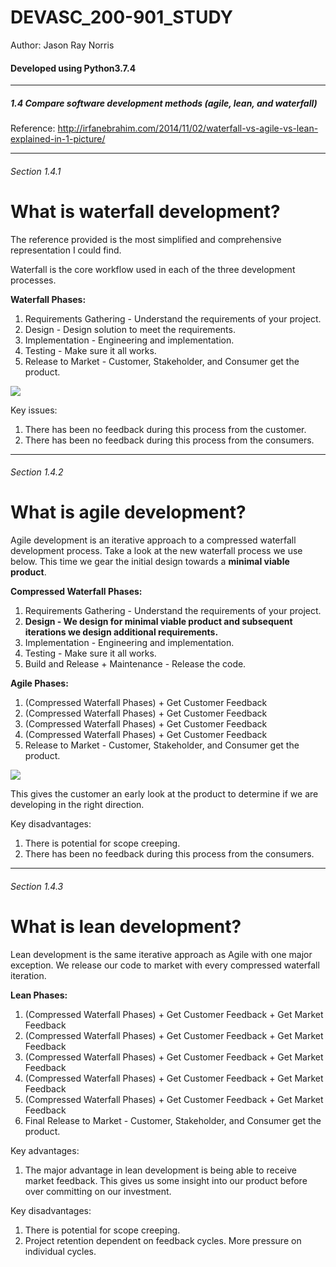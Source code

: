 # DEVASC_200-901_STUDY
<p>Author: Jason Ray Norris</p>
<h4>Developed using Python3.7.4</h4>
<hr>
<h5>1.4 Compare software development methods (agile, lean, and waterfall)

</h5>

Reference: http://irfanebrahim.com/2014/11/02/waterfall-vs-agile-vs-lean-explained-in-1-picture/

<hr>

<h6>Section 1.4.1</h6>

# What is waterfall development?


The reference provided is the most simplified and comprehensive representation I could find.

Waterfall is the core workflow used in each of the three development processes.

<b>Waterfall Phases:</b>
1. Requirements Gathering - Understand the requirements of your project.
2. Design - Design solution to meet the requirements.
3. Implementation - Engineering and implementation.
4. Testing - Make sure it all works.
5. Release to Market - Customer, Stakeholder, and Consumer get the product.

<img src="https://i.ibb.co/wwrLTmS/waterfall-dev-process.png">

Key issues:
1. There has been no feedback during this process from the customer.
2. There has been no feedback during this process from the consumers.

<hr>
<h6>Section 1.4.2</h6>

# What is agile development?

Agile development is an iterative approach to a compressed waterfall development process.  Take a look at the new waterfall process we use below.
This time we gear the initial design towards a <b>minimal viable product</b>.

<b>Compressed Waterfall Phases:</b>
1. Requirements Gathering - Understand the requirements of your project.
2. <b>Design - We design for minimal viable product and subsequent iterations we design additional requirements.</b>
3. Implementation - Engineering and implementation.
4. Testing - Make sure it all works.
5. Build and Release + Maintenance - Release the code.

<b>Agile Phases:</b>
1. (Compressed Waterfall Phases) + Get Customer Feedback
2. (Compressed Waterfall Phases) + Get Customer Feedback
3. (Compressed Waterfall Phases) + Get Customer Feedback
4. (Compressed Waterfall Phases) + Get Customer Feedback
5. Release to Market - Customer, Stakeholder, and Consumer get the product.

<img src="https://i.ibb.co/zGBBK9H/agile-dev-process.jpg">

This gives the customer an early look at the product to determine if we are developing in the right direction.

Key disadvantages:
1. There is potential for scope creeping.
2. There has been no feedback during this process from the consumers.

<hr>
<h6>Section 1.4.3</h6>

# What is lean development?

Lean development is the same iterative approach as Agile with one major exception.  We release our code to market with every compressed waterfall iteration.
<br>

<b>Lean Phases:</b>
1. (Compressed Waterfall Phases) + Get Customer Feedback + Get Market Feedback
2. (Compressed Waterfall Phases) + Get Customer Feedback + Get Market Feedback
3. (Compressed Waterfall Phases) + Get Customer Feedback + Get Market Feedback
4. (Compressed Waterfall Phases) + Get Customer Feedback + Get Market Feedback
5. (Compressed Waterfall Phases) + Get Customer Feedback + Get Market Feedback
6. Final Release to Market - Customer, Stakeholder, and Consumer get the product.

Key advantages:
1. The major advantage in lean development is being able to receive market feedback.  This gives us some insight into our product before over committing on our investment.

Key disadvantages:
1. There is potential for scope creeping.
2. Project retention dependent on feedback cycles. More pressure on individual cycles.









